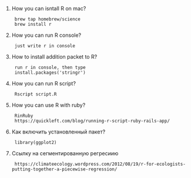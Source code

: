 1. How you can isntall R on mac?
    
        brew tap homebrew/science
        brew install r
2. How you can run R console?
    
        just write r in console
3. How to install addition packet to R?
        
        run r in console, then type 
        install.packages('stringr')

4. How you can run R script?
    
        Rscript script.R
3. How you can use R with ruby?
   
        RinRuby
        https://quickleft.com/blog/running-r-script-ruby-rails-app/
4. Как включить установленный пакет?
        
        library(ggplot2)
5. Ссылку на сегментированную регресиию

        https://climateecology.wordpress.com/2012/08/19/r-for-ecologists-putting-together-a-piecewise-regression/
